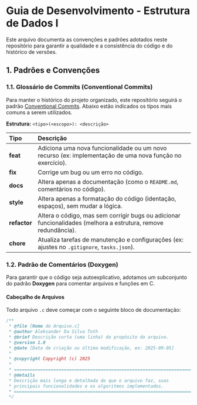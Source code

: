 # Guia de Desenvolvimento - Estrutura de Dados I

Este arquivo documenta as convenções e padrões adotados neste repositório para garantir a qualidade e a consistência do código e do histórico de versões.

## 1. Padrões e Convenções

### 1.1. Glossário de Commits (Conventional Commits)

Para manter o histórico do projeto organizado, este repositório seguirá o padrão [Conventional Commits](https://www.conventionalcommits.org/pt-br/v1.0.0/). Abaixo estão indicados os tipos mais comuns a serem utilizados.

**Estrutura:** `<tipo>(<escopo>): <descrição>`

| Tipo         | Descrição                                                                                                      |
| :----------- | :------------------------------------------------------------------------------------------------------------- |
| **feat**     | Adiciona uma nova funcionalidade ou um novo recurso (ex: implementação de uma nova função no exercício).       |
| **fix**      | Corrige um bug ou um erro no código.                                                                           |
| **docs**     | Altera apenas a documentação (como o `README.md`, comentários no código).                                      |
| **style**    | Altera apenas a formatação do código (identação, espaços), sem mudar a lógica.                                 |
| **refactor** | Altera o código, mas sem corrigir bugs ou adicionar funcionalidades (melhora a estrutura, remove redundância). |
| **chore**    | Atualiza tarefas de manutenção e configurações (ex: ajustes no `.gitignore`, `tasks.json`).                    |

### 1.2. Padrão de Comentários (Doxygen)

Para garantir que o código seja autoexplicativo, adotamos um subconjunto do padrão **Doxygen** para comentar arquivos e funções em C.

#### Cabeçalho de Arquivos

Todo arquivo `.c` deve começar com o seguinte bloco de documentação:

```c
/**
 * @file [Nome do Arquivo.c]
 * @author Aleksander Da Silva Toth
 * @brief Descrição curta (uma linha) do propósito do arquivo.
 * @version 1.0
 * @date [Data de criação ou última modificação, ex: 2025-09-05]
 *
 * @copyright Copyright (c) 2025
 *
 * ===============================================================================
 * @details
 * Descrição mais longa e detalhada do que o arquivo faz, suas
 * principais funcionalidades e os algoritmos implementados.
 * ===============================================================================
 */
```
